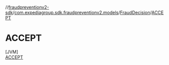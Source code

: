 //[fraudpreventionv2-sdk](../../../../index.md)/[com.expediagroup.sdk.fraudpreventionv2.models](../../index.md)/[FraudDecision](../index.md)/[ACCEPT](index.md)

# ACCEPT

[JVM]\
[ACCEPT](index.md)
